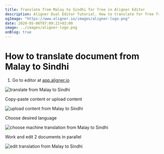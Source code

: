 ```yaml
---
title: Translate from Malay to Sindhi for free in Aligner Editor
description: Aligner Dual Editor Tutorial. How to translate for free from Malay to Sindhi. Aligner is multilingual document management platform. 
ogImage: "https://www.aligner.io/images/aligner-logo.png"
date: 2020-05-06T07:09:21+03:00
image: ../images/aligner-logo.png
onBlog: true
---
```


# How to translate document from Malay to Sindhi

1. Go to editor at [app.aligner.io](https://app.aligner.io "Aligner App web page")

![translate from Malay to Sindhi](../aligner-blank-editor.png "translate from Malay to Sindhi")

Copy-paste content or upload content

![upload content from Malay to Sindhi](../aligner-uploaded-document.png "upload content from Malay to Sindhi")

Choose desired language

![choose machine translation from Malay to Sindhi](../aligner-language-dropdown.png "choose machine translation from Malay to Sindhi")

Work and edit 2 documents in parallel

![edit translation from Malay to Sindhi](../aligner-double-sitded-editor.png "edit translation from Malay to Sindhi")

